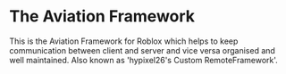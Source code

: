 # The Aviation Framework
This is the Aviation Framework for Roblox which helps to keep communication between client and server and vice versa organised and well maintained. Also known as 'hypixel26's Custom RemoteFramework'.
